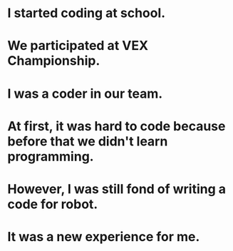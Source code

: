 # I started coding at school.
# We participated at VEX Championship. 
# I was a coder in our team. 
# At first, it was hard to code because before that we didn't learn programming. 
# However, I was still fond of writing a code for robot. 
# It was a new experience for me.


